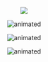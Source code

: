 <p align="center">
  <img src="https://github.com/RicGary/RicGary/assets/81690594/f555e397-9578-41ae-b897-2b42b5d97d69"/>
</p>

<p align="center">
  <img src="https://github.com/RicGary/RicGary/assets/81690594/e9f7b22d-4d5b-4c16-8821-913158db79f4" alt="animated" />
</p>

<p align="center">
  <img src="https://github.com/RicGary/RicGary/assets/81690594/8453a02e-8034-4013-9c2d-5f51b09f0dd2" alt="animated" />
</p>

<p align="center">
  <img src="https://github.com/RicGary/RicGary/assets/81690594/c974341f-a9d7-41af-93a7-0ea8801744e6" alt="animated" />
</p>
